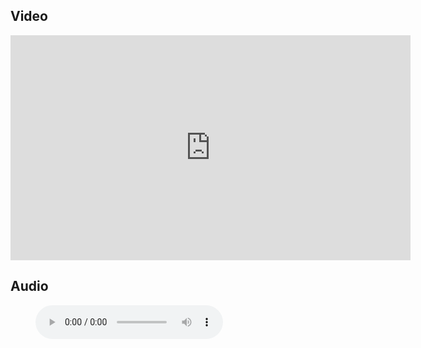 ## Video

<iframe src="https://player.vimeo.com/video/689508022?h=e384632f96&title=0&byline=0" width="640" height="360" frameborder="0" allow="autoplay; fullscreen; picture-in-picture" allowfullscreen></iframe>

## Audio

<figure class="wp-block-audio"><audio controls src="https://markmayberry.net/wp-content/uploads/bible-study/2022-03-06-am-PL-Forsaking-the-Assembly.mp3"></audio></figure>
